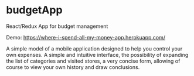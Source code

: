 # budgetApp
React/Redux App for budget management

Demo: https://where-i-spend-all-my-money-app.herokuapp.com/

A simple model of a mobile application designed to help you control your own expenses. A simple and intuitive interface, the possibility of expanding the list of categories and visited stores, a very concise form, allowing of course to view your own history and draw conclusions.
